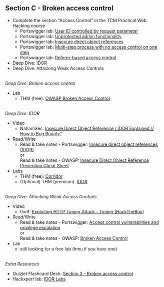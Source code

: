 ## **Section C - Broken access control** <br>
- Complete the section "Access Control" in the TCM Practical Web Hacking course
  - Portswigger lab: <a href="https://portswigger.net/web-security/access-control/lab-user-id-controlled-by-request-parameter">User ID controlled by request parameter</a>
  - Portswigger lab: <a href="https://portswigger.net/web-security/access-control/lab-unprotected-admin-functionality">Unprotected admin functionality</a>
  - Portswigger lab: <a href="https://portswigger.net/web-security/access-control/lab-insecure-direct-object-references">Insecure direct object references</a>
  - Portswigger lab: <a href="https://portswigger.net/web-security/access-control/lab-multi-step-process-with-no-access-control-on-one-step">Multi-step process with no access control on one step</a>
  - Portswigger lab: <a href="https://portswigger.net/web-security/access-control/lab-referer-based-access-control">Referer-based access control</a>
- Deep Dive: IDOR
- Deep Dive: Attacking Weak Access Controls
<br><br>

*Deep Dive: Broken access control*
- Lab
   - THM (free): <a href="https://tryhackme.com/r/room/owaspbrokenaccesscontrol">OWASP Broken Access Control</a>
<br><br>

*Deep Dive: IDOR*
- Video
   - NahamSec: <a href="https://www.youtube.com/watch?v=bCUqio4gNu4">Insecure Direct Object Reference / IDOR Explained // How to Bug Bounty"</a>
- Read/Write
   - Read & take notes - Portswigger: <a href="https://portswigger.net/web-security/access-control/idor">Insecure direct object references (IDOR)</a><br> or <br>Read & take notes - OWASP: <a href="https://cheatsheetseries.owasp.org/cheatsheets/Insecure_Direct_Object_Reference_Prevention_Cheat_Sheet.html">Insecure Direct Object Reference Prevention Cheat Sheet</a>
- Labs
   - THM (free): <a href="https://tryhackme.com/r/room/corridor">Corridor</a>
   - (Optional) THM (premium): <a href="https://tryhackme.com/r/room/idor">IDOR</a>
<br><br>

*Deep Dive: Attacking Weak Access Controls*
- Video
   - 0xdf: <a href="https://www.youtube.com/watch?v=tmlxa4Y8wy8">Exploiting HTTP Timing Attack - Timing [HackTheBox]</a>
- Read/Write
   - Read & take notes - Portswigger: <a href="https://portswigger.net/web-security/access-control#what-is-access-control">Access control vulnerabilities and privilege escalation</a><br> or <br>Read & take notes - OWASP: <a href="https://owasp.org/Top10/A01_2021-Broken_Access_Control/">Broken Access Control</a>
- Lab
   - still looking for a free lab (hmu if you have one)
<br><br>

*Extra Resources*<br>
- Quizlet Flashcard Deck: <a href="https://quizlet.com/999589602/section-3-broken-access-control-flash-cards/">Section 3 - Broken access control</a>
- Hackxpert lab: <a href="https://labs.hackxpert.com/IDOR/">IDOR Labs</a>
<br><br>
